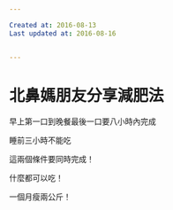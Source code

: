 ```yaml
---

Created at: 2016-08-13
Last updated at: 2016-08-16


---
```


# 北鼻媽朋友分享減肥法


早上第一口到晚餐最後一口要八小時內完成

睡前三小時不能吃

這兩個條件要同時完成！

什麼都可以吃！

一個月瘦兩公斤！


